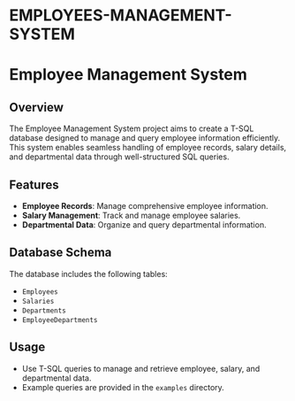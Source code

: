 # EMPLOYEES-MANAGEMENT-SYSTEM
# Employee Management System

## Overview

The Employee Management System project aims to create a T-SQL database designed to manage and query employee information efficiently. This system enables seamless handling of employee records, salary details, and departmental data through well-structured SQL queries.

## Features

- **Employee Records**: Manage comprehensive employee information.
- **Salary Management**: Track and manage employee salaries.
- **Departmental Data**: Organize and query departmental information.

## Database Schema

The database includes the following tables:
- `Employees`
- `Salaries`
- `Departments`
- `EmployeeDepartments`


## Usage

- Use T-SQL queries to manage and retrieve employee, salary, and departmental data.
- Example queries are provided in the `examples` directory.




